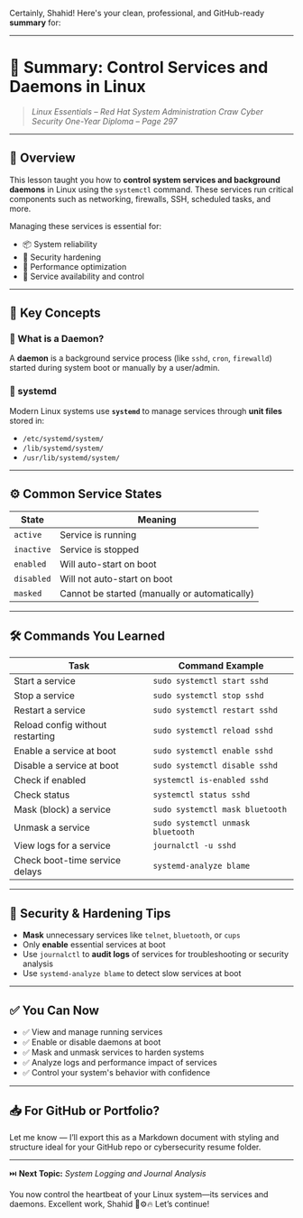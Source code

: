 Certainly, Shahid! Here's your clean, professional, and GitHub-ready **summary** for:

---

# 📎 **Summary: Control Services and Daemons in Linux**

> *Linux Essentials – Red Hat System Administration*
> *Craw Cyber Security One-Year Diploma – Page 297*

---

## 📖 Overview

This lesson taught you how to **control system services and background daemons** in Linux using the `systemctl` command. These services run critical components such as networking, firewalls, SSH, scheduled tasks, and more.

Managing these services is essential for:

* 📦 System reliability
* 🔐 Security hardening
* 🚀 Performance optimization
* 🧩 Service availability and control

---

## 🧠 Key Concepts

### 🔸 What is a Daemon?

A **daemon** is a background service process (like `sshd`, `cron`, `firewalld`) started during system boot or manually by a user/admin.

### 🔸 systemd

Modern Linux systems use **`systemd`** to manage services through **unit files** stored in:

* `/etc/systemd/system/`
* `/lib/systemd/system/`
* `/usr/lib/systemd/system/`

---

## ⚙️ Common Service States

| State      | Meaning                                       |
| ---------- | --------------------------------------------- |
| `active`   | Service is running                            |
| `inactive` | Service is stopped                            |
| `enabled`  | Will auto-start on boot                       |
| `disabled` | Will not auto-start on boot                   |
| `masked`   | Cannot be started (manually or automatically) |

---

## 🛠️ Commands You Learned

| Task                             | Command Example                   |
| -------------------------------- | --------------------------------- |
| Start a service                  | `sudo systemctl start sshd`       |
| Stop a service                   | `sudo systemctl stop sshd`        |
| Restart a service                | `sudo systemctl restart sshd`     |
| Reload config without restarting | `sudo systemctl reload sshd`      |
| Enable a service at boot         | `sudo systemctl enable sshd`      |
| Disable a service at boot        | `sudo systemctl disable sshd`     |
| Check if enabled                 | `systemctl is-enabled sshd`       |
| Check status                     | `systemctl status sshd`           |
| Mask (block) a service           | `sudo systemctl mask bluetooth`   |
| Unmask a service                 | `sudo systemctl unmask bluetooth` |
| View logs for a service          | `journalctl -u sshd`              |
| Check boot-time service delays   | `systemd-analyze blame`           |

---

## 🔐 Security & Hardening Tips

* **Mask** unnecessary services like `telnet`, `bluetooth`, or `cups`
* Only **enable** essential services at boot
* Use `journalctl` to **audit logs** of services for troubleshooting or security analysis
* Use `systemd-analyze blame` to detect slow services at boot

---

## ✅ You Can Now

* ✅ View and manage running services
* ✅ Enable or disable daemons at boot
* ✅ Mask and unmask services to harden systems
* ✅ Analyze logs and performance impact of services
* ✅ Control your system's behavior with confidence

---

## 📥 For GitHub or Portfolio?

Let me know — I’ll export this as a Markdown document with styling and structure ideal for your GitHub repo or cybersecurity resume folder.

---

⏭️ **Next Topic:** *System Logging and Journal Analysis*

You now control the heartbeat of your Linux system—its services and daemons. Excellent work, Shahid 🧠⚙️🔥 Let’s continue!
